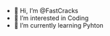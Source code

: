 - 👋 Hi, I’m @FastCracks
- 👀 I’m interested in Coding
- 🌱 I’m currently learning Pyhton
<!---
FastCracks/FastCracks is a ✨ special ✨ repository because its `README.md` (this file) appears on your GitHub profile.
You can click the Preview link to take a look at your changes.
--->
